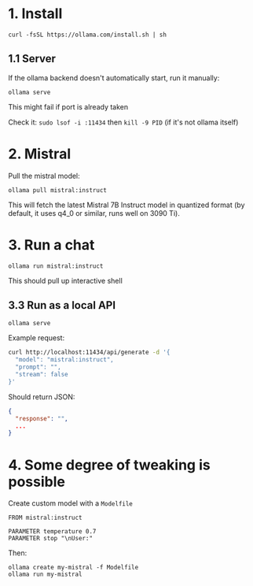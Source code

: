 # 1. Install

```
curl -fsSL https://ollama.com/install.sh | sh
```

## 1.1 Server

If the ollama backend doesn't automatically start, run it manually:

```
ollama serve
```

This might fail if port is already taken

Check it: ```sudo lsof -i :11434``` then ```kill -9 PID``` (if it's not ollama itself)

# 2. Mistral

Pull the mistral model:

```
ollama pull mistral:instruct
```

This will fetch the latest Mistral 7B Instruct model in quantized format (by default, it uses q4_0 or similar, runs well on 3090 Ti).

# 3. Run a chat

```
ollama run mistral:instruct
```

This should pull up interactive shell

## 3.3 Run as a local API

```
ollama serve
```

Example request:

```sh
curl http://localhost:11434/api/generate -d '{
  "model": "mistral:instruct",
  "prompt": "",
  "stream": false
}'
```

Should return JSON:

```json
{
  "response": "",
  ...
}
```

# 4. Some degree of tweaking is possible

Create custom model with a `Modelfile`

```
FROM mistral:instruct

PARAMETER temperature 0.7
PARAMETER stop "\nUser:"
```

Then:

```
ollama create my-mistral -f Modelfile
ollama run my-mistral
```